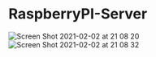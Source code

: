 # RaspberryPI-Server
![Screen Shot 2021-02-02 at 21 08 20](https://user-images.githubusercontent.com/51216389/106679203-e1a52e80-659a-11eb-8c1e-c4785ec2003d.png)
![Screen Shot 2021-02-02 at 21 08 32](https://user-images.githubusercontent.com/51216389/106679207-e2d65b80-659a-11eb-85b8-a7e2429feec1.png)
